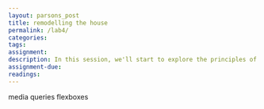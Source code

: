```yaml
---  
layout: parsons_post  
title: remodelling the house
permalink: /lab4/  
categories:   
tags:  
assignment: 
description: In this session, we'll start to explore the principles of responsive web design, that changes depending on the environment that displays it. 
assignment-due: 
readings: 
---  
```



media queries flexboxes


